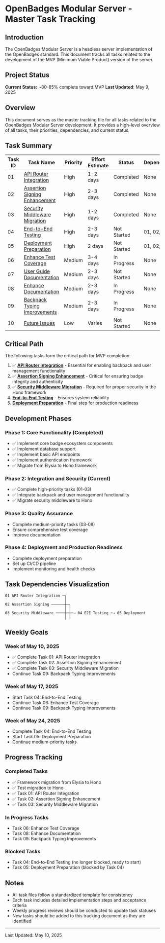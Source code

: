 # OpenBadges Modular Server - Master Task Tracking

## Introduction

The OpenBadges Modular Server is a headless server implementation of the OpenBadges standard. This document tracks all tasks related to the development of the MVP (Minimum Viable Product) version of the server.

## Project Status

**Current Status:** ~80-85% complete toward MVP
**Last Updated:** May 9, 2025

## Overview

This document serves as the master tracking file for all tasks related to the OpenBadges Modular Server development. It provides a high-level overview of all tasks, their priorities, dependencies, and current status.

## Task Summary

| Task ID | Task Name | Priority | Effort Estimate | Status | Dependencies |
|---------|-----------|----------|----------------|--------|--------------|
| 01 | [API Router Integration](./completed/01_api_router_integration.md) | High | 1-2 days | Completed | None |
| 02 | [Assertion Signing Enhancement](./completed/02_assertion_signing_enhancement.md) | High | 2-3 days | Completed | None |
| 03 | [Security Middleware Migration](./completed/02_security_middleware_migration.md) | High | 1-2 days | Completed | None |
| 04 | [End-to-End Testing](./todo/04_e2e_testing.md) | High | 2-3 days | Not Started | 01, 02, 03 |
| 05 | [Deployment Preparation](./todo/05_deployment_preparation.md) | High | 2 days | Not Started | 01, 02, 03, 04 |
| 06 | [Enhance Test Coverage](./todo/06_enhance_test_coverage.md) | Medium | 3-4 days | In Progress | None |
| 07 | [User Guide Documentation](./todo/07_user_guide_documentation.md) | Medium | 2-3 days | Not Started | None |
| 08 | [Enhance Documentation](./todo/08_enhance_documentation.md) | Medium | 2-3 days | In Progress | None |
| 09 | [Backpack Typing Improvements](./todo/09_backpack_typing_improvements.md) | Medium | 2-3 days | In Progress | None |
| 10 | [Future Issues](./todo/10_future_issues.md) | Low | Varies | Not Started | None |

## Critical Path

The following tasks form the critical path for MVP completion:

1. ✅ **[API Router Integration](./completed/01_api_router_integration.md)** - Essential for enabling backpack and user management functionality
2. ✅ **[Assertion Signing Enhancement](./completed/02_assertion_signing_enhancement.md)** - Critical for ensuring badge integrity and authenticity
3. ✅ **[Security Middleware Migration](./completed/02_security_middleware_migration.md)** - Required for proper security in the Hono framework
4. **[End-to-End Testing](./todo/04_e2e_testing.md)** - Ensures system reliability
5. **[Deployment Preparation](./todo/05_deployment_preparation.md)** - Final step for production readiness

## Development Phases

### Phase 1: Core Functionality (Completed)
- ✅ Implement core badge ecosystem components
- ✅ Implement database support
- ✅ Implement basic API endpoints
- ✅ Implement authentication framework
- ✅ Migrate from Elysia to Hono framework

### Phase 2: Integration and Security (Current)
- ✅ Complete high-priority tasks (01-03)
- ✅ Integrate backpack and user management functionality
- ✅ Migrate security middleware to Hono

### Phase 3: Quality Assurance
- Complete medium-priority tasks (03-08)
- Ensure comprehensive test coverage
- Improve documentation

### Phase 4: Deployment and Production Readiness
- Complete deployment preparation
- Set up CI/CD pipeline
- Implement monitoring and health checks

## Task Dependencies Visualization

```
01 API Router Integration ─┐
                           │
02 Assertion Signing ──────┼─┐
                           │ │
03 Security Middleware ────┼─┼─→ 04 E2E Testing ─→ 05 Deployment
                           │ │
```

## Weekly Goals

### Week of May 10, 2025
- ✅ Complete Task 01: API Router Integration
- ✅ Complete Task 02: Assertion Signing Enhancement
- ✅ Complete Task 03: Security Middleware Migration
- Continue Task 09: Backpack Typing Improvements

### Week of May 17, 2025
- Start Task 04: End-to-End Testing
- Continue Task 06: Enhance Test Coverage
- Continue Task 09: Backpack Typing Improvements

### Week of May 24, 2025
- Complete Task 04: End-to-End Testing
- Start Task 05: Deployment Preparation
- Continue medium-priority tasks

## Progress Tracking

### Completed Tasks
- ✅ Framework migration from Elysia to Hono
- ✅ Test migration to Hono
- ✅ Task 01: API Router Integration
- ✅ Task 02: Assertion Signing Enhancement
- ✅ Task 03: Security Middleware Migration

### In Progress Tasks
- Task 06: Enhance Test Coverage
- Task 08: Enhance Documentation
- Task 09: Backpack Typing Improvements

### Blocked Tasks
- Task 04: End-to-End Testing (no longer blocked, ready to start)
- Task 05: Deployment Preparation (blocked by Task 04)

## Notes

- All task files follow a standardized template for consistency
- Each task includes detailed implementation steps and acceptance criteria
- Weekly progress reviews should be conducted to update task statuses
- New tasks should be added to this tracking document as they are identified

---

Last Updated: May 10, 2025
